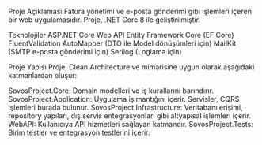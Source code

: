 Proje Açıklaması
Fatura yönetimi ve e-posta gönderimi gibi işlemleri içeren bir web uygulamasıdır. Proje, .NET Core 8 ile geliştirilmiştir.

Teknolojiler
ASP.NET Core Web API
Entity Framework Core (EF Core)
FluentValidation
AutoMapper (DTO ile Model dönüşümleri için)
MailKit (SMTP e-posta gönderimi için)
Serilog (Loglama için)

Proje Yapısı
Proje, Clean Architecture ve mimarisine uygun olarak aşağıdaki katmanlardan oluşur:

SovosProject.Core: Domain modelleri ve iş kurallarını barındırır.
SovosProject.Application: Uygulama iş mantığını içerir. Servisler, CQRS işlemleri burada bulunur.
SovosProject.Infrastructure: Veritabanı erişimi, repository yapıları, dış servis entegrasyonları gibi altyapısal işlemleri içerir.
WebAPI: Kullanıcıya API hizmetleri sağlayan katmandır.
SovosProject.Tests: Birim testler ve entegrasyon testlerini içerir.
